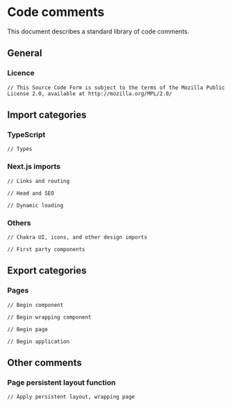 # Code comments

This document describes a standard library of code comments.

## General

### Licence

```
// This Source Code Form is subject to the terms of the Mozilla Public License 2.0, available at http://mozilla.org/MPL/2.0/
```

## Import categories

### TypeScript

```
// Types
```

### Next.js imports

```
// Links and routing
```

```
// Head and SEO
```

```
// Dynamic loading
```

### Others

```
// Chakra UI, icons, and other design imports
```

```
// First party components
```

## Export categories

### Pages

```
// Begin component
```

```
// Begin wrapping component
```

```
// Begin page
```

```
// Begin application
```

## Other comments

### Page persistent layout function

```
// Apply persistent layout, wrapping page
```
